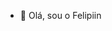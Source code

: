 - 👋 Olá, sou o Felipiin

<!---
FelipiinJ/FelipiinJ is a ✨ special ✨ repository because its `README.md` (this file) appears on your GitHub profile.
You can click the Preview link to take a look at your changes.
--->

